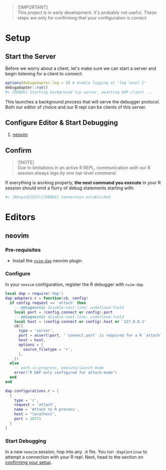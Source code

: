 > ![IMPORTANT]  
> This project is in early development. It's probably not useful. These steps
> are only for confirming that your configuration is correct.

# Setup

## Start the Server

Before we worry about a client, let's make sure we can start a server and begin
listening for a client to connect.

```r
options(debugadapter.log = 2) # enable logging at 'log level 2'
debugadapter::run()
#> [DEBUG] Starting background tcp server, awaiting DAP client ...
```

This launches a background process that will serve the debugger protocol. Both
our editor of choice and our R repl can be clients of this server.

## Configure Editor & Start Debugging

1. [neovim](#neovim)

## Confirm

> ![NOTE]  
> Due to limitations in an active R REPL, communication with our R session
> always _lags by one top-level command_.

If everything is working properly, **the next command you execute** in your R
session should emit a flurry of debug statements starting with:

```r
#> [BG<pid22527>][DEBUG] Connection established
```

# Editors

## neovim

### Pre-requisites

* Install the [`nvim-dap`](https://github.com/mfussenegger/nvim-dap) neovim plugin

### Configure

In your `neovim` configuration, register the R debugger with `nvim-dap`

```lua
local dap = require('dap')
dap.adapters.r = function(cb, config)
  if config.request == 'attach' then
    ---@diagnostic disable-next-line: undefined-field
    local port = (config.connect or config).port
    ---@diagnostic disable-next-line: undefined-field
    local host = (config.connect or config).host or '127.0.0.1'
    cb({
      type = 'server',
      port = assert(port, '`connect.port` is required for a R `attach` configuration'),
      host = host,
      options = {
        source_filetype = 'r',
      },
    })
  else
    -- work-in-progress, execute/launch mode
    error("R DAP only configured for attach-mode")
  end
end

dap.configurations.r = {
  {
    type = 'r',
    request = 'attach',
    name = 'Attach to R process',
    host = "localhost",
    port = 18721
  }
}
```

### Start Debugging

In a new `neovim` session, hop into any `.R` file. You run `:DapContinue` to
attempt a connection with your R repl. Next, head to the section on
[confirming your setup](#confirm).
